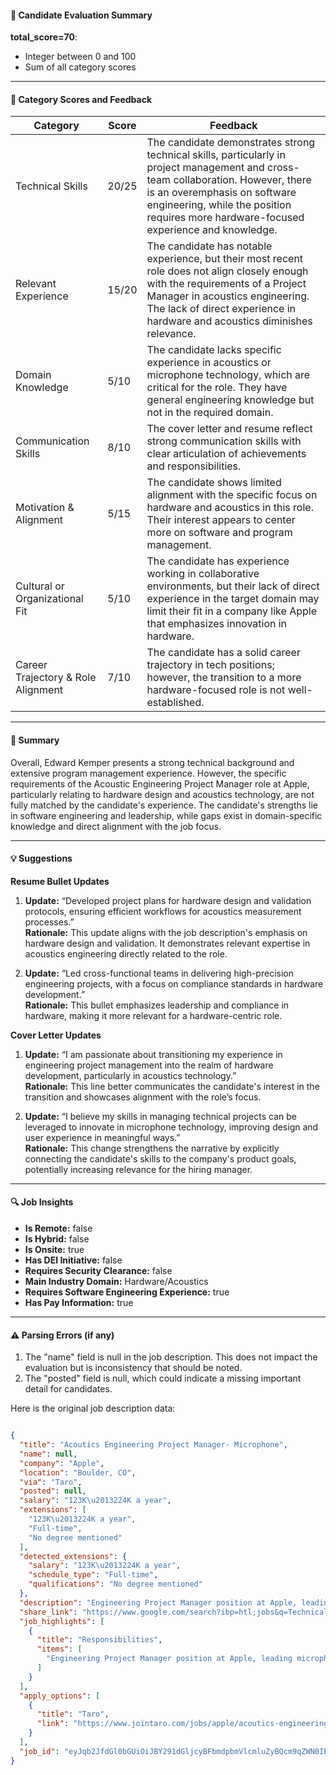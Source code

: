 #### 📄 Candidate Evaluation Summary

**total_score=70**:  
- Integer between 0 and 100  
- Sum of all category scores  

---

#### 🎯 Category Scores and Feedback

| Category                        | Score | Feedback |
|--------------------------------|-------|----------|
| Technical Skills                 | 20/25 | The candidate demonstrates strong technical skills, particularly in project management and cross-team collaboration. However, there is an overemphasis on software engineering, while the position requires more hardware-focused experience and knowledge. |
| Relevant Experience              | 15/20 | The candidate has notable experience, but their most recent role does not align closely enough with the requirements of a Project Manager in acoustics engineering. The lack of direct experience in hardware and acoustics diminishes relevance. |
| Domain Knowledge                 | 5/10  | The candidate lacks specific experience in acoustics or microphone technology, which are critical for the role. They have general engineering knowledge but not in the required domain. |
| Communication Skills             | 8/10  | The cover letter and resume reflect strong communication skills with clear articulation of achievements and responsibilities. |
| Motivation & Alignment           | 5/15  | The candidate shows limited alignment with the specific focus on hardware and acoustics in this role. Their interest appears to center more on software and program management. |
| Cultural or Organizational Fit   | 5/10  | The candidate has experience working in collaborative environments, but their lack of direct experience in the target domain may limit their fit in a company like Apple that emphasizes innovation in hardware. |
| Career Trajectory & Role Alignment | 7/10  | The candidate has a solid career trajectory in tech positions; however, the transition to a more hardware-focused role is not well-established. |

---

#### 🧾 Summary

Overall, Edward Kemper presents a strong technical background and extensive program management experience. However, the specific requirements of the Acoustic Engineering Project Manager role at Apple, particularly relating to hardware design and acoustics technology, are not fully matched by the candidate's experience. The candidate's strengths lie in software engineering and leadership, while gaps exist in domain-specific knowledge and direct alignment with the job focus. 

---

#### 💡 Suggestions

**Resume Bullet Updates**  
1. **Update:** “Developed project plans for hardware design and validation protocols, ensuring efficient workflows for acoustics measurement processes.”  
   **Rationale:** This update aligns with the job description's emphasis on hardware design and validation. It demonstrates relevant expertise in acoustics engineering directly related to the role.  

2. **Update:** “Led cross-functional teams in delivering high-precision engineering projects, with a focus on compliance standards in hardware development.”  
   **Rationale:** This bullet emphasizes leadership and compliance in hardware, making it more relevant for a hardware-centric role.  

**Cover Letter Updates**  
1. **Update:** “I am passionate about transitioning my experience in engineering project management into the realm of hardware development, particularly in acoustics technology.”  
   **Rationale:** This line better communicates the candidate's interest in the transition and showcases alignment with the role’s focus.  

2. **Update:** “I believe my skills in managing technical projects can be leveraged to innovate in microphone technology, improving design and user experience in meaningful ways.”  
   **Rationale:** This change strengthens the narrative by explicitly connecting the candidate's skills to the company's product goals, potentially increasing relevance for the hiring manager.  

---

#### 🔍 Job Insights

- **Is Remote:** false  
- **Is Hybrid:** false  
- **Is Onsite:** true  
- **Has DEI Initiative:** false  
- **Requires Security Clearance:** false  
- **Main Industry Domain:** Hardware/Acoustics  
- **Requires Software Engineering Experience:** true  
- **Has Pay Information:** true  

---

#### ⚠️ Parsing Errors (if any)

1. The "name" field is null in the job description. This does not impact the evaluation but is inconsistency that should be noted.
2. The "posted" field is null, which could indicate a missing important detail for candidates.


Here is the original job description data:

```json

{
  "title": "Acoutics Engineering Project Manager- Microphone",
  "name": null,
  "company": "Apple",
  "location": "Boulder, CO",
  "via": "Taro",
  "posted": null,
  "salary": "123K\u2013224K a year",
  "extensions": [
    "123K\u2013224K a year",
    "Full-time",
    "No degree mentioned"
  ],
  "detected_extensions": {
    "salary": "123K\u2013224K a year",
    "schedule_type": "Full-time",
    "qualifications": "No degree mentioned"
  },
  "description": "Engineering Project Manager position at Apple, leading microphone and acoustics technology development with focus on hardware design and validation.",
  "share_link": "https://www.google.com/search?ibp=htl;jobs&q=Technical+Project+Manager&htidocid=gMnTmGY13U2WUS7_AAAAAA%3D%3D&hl=en-US&shndl=37&shmd=H4sIAAAAAAAA_xXMsQrCMBCAYVw7OzndLLYRwUWnKlIQir5BSeORpMS7cJdCH8aHVZd_-_7qs6q61vFcolO4kY-EKJE8PIUndAV6S9aj1NBHJ5wDE0INdx5B0YoLwAQds0-4OYdSsp6MUU2N12J_08bx2_zMyIuZeNR_Bg1WMCdbcDgc90uTyW_Xbc4JIRJceE4vlB1cH181-3NznwAAAA&shmds=v1_AQbUm96WLOUpX4YIGEl27u2d1GL04QfXtbjDmcgvwvV4XOyrQg&source=sh/x/job/li/m1/1#fpstate=tldetail&htivrt=jobs&htiq=Technical+Project+Manager&htidocid=gMnTmGY13U2WUS7_AAAAAA%3D%3D",
  "job_highlights": [
    {
      "title": "Responsibilities",
      "items": [
        "Engineering Project Manager position at Apple, leading microphone and acoustics technology development with focus on hardware design and validation"
      ]
    }
  ],
  "apply_options": [
    {
      "title": "Taro",
      "link": "https://www.jointaro.com/jobs/apple/acoutics-engineering-project-manager-microphone/?utm_campaign=google_jobs_apply&utm_source=google_jobs_apply&utm_medium=organic"
    }
  ],
  "job_id": "eyJqb2JfdGl0bGUiOiJBY291dGljcyBFbmdpbmVlcmluZyBQcm9qZWN0IE1hbmFnZXItIE1pY3JvcGhvbmUiLCJjb21wYW55X25hbWUiOiJBcHBsZSIsImFkZHJlc3NfY2l0eSI6IkJvdWxkZXIsIENPIiwiaHRpZG9jaWQiOiJnTW5UbUdZMTNVMldVUzdfQUFBQUFBPT0iLCJ1dWxlIjoidytDQUlRSUNJTlZXNXBkR1ZrSUZOMFlYUmxjdyJ9"
}